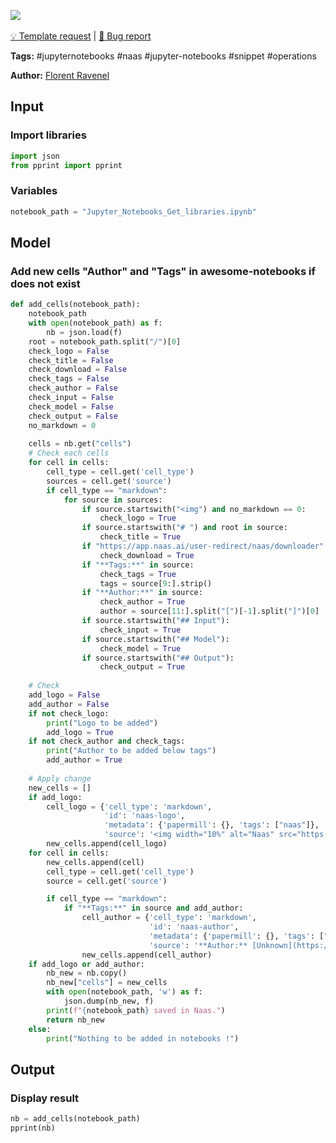 <a href="https://app.naas.ai/user-redirect/naas/downloader?url=https://raw.githubusercontent.com/jupyter-naas/awesome-notebooks/master/Jupyter%20Notebooks/Jupyter_Notebooks_Add_cells_in_notebook_json.ipynb" target="_parent"><img src="https://naasai-public.s3.eu-west-3.amazonaws.com/open_in_naas.svg"/></a><br><br><a href="https://github.com/jupyter-naas/awesome-notebooks/issues/new?assignees=&labels=&template=template-request.md&title=Tool+-+Action+of+the+notebook+">💡 Template request</a> | <a href="https://github.com/jupyter-naas/awesome-notebooks/issues/new?assignees=&labels=bug&template=bug_report.md&title=Jupyter+Notebooks+-+Add+cells+in+notebook+json:+Error+short+description">🚨 Bug report</a>

**Tags:** #jupyternotebooks #naas #jupyter-notebooks #snippet #operations

**Author:** [Florent Ravenel](https://www.linkedin.com/in/florent-ravenel/)

## Input

### Import libraries


```python
import json
from pprint import pprint
```

### Variables


```python
notebook_path = "Jupyter_Notebooks_Get_libraries.ipynb"
```

## Model

### Add new cells "Author" and "Tags" in awesome-notebooks if does not exist


```python
def add_cells(notebook_path):
    notebook_path
    with open(notebook_path) as f:
        nb = json.load(f)
    root = notebook_path.split("/")[0]
    check_logo = False
    check_title = False
    check_download = False
    check_tags = False
    check_author = False
    check_input = False
    check_model = False 
    check_output = False
    no_markdown = 0
    
    cells = nb.get("cells")
    # Check each cells
    for cell in cells:
        cell_type = cell.get('cell_type')
        sources = cell.get('source')    
        if cell_type == "markdown":
            for source in sources:
                if source.startswith("<img") and no_markdown == 0:
                    check_logo = True
                if source.startswith("# ") and root in source:
                    check_title = True
                if "https://app.naas.ai/user-redirect/naas/downloader" in source:
                    check_download = True
                if "**Tags:**" in source:
                    check_tags = True
                    tags = source[9:].strip()
                if "**Author:**" in source:
                    check_author = True
                    author = source[11:].split("[")[-1].split("]")[0]
                if source.startswith("## Input"):
                    check_input = True
                if source.startswith("## Model"):
                    check_model = True
                if source.startswith("## Output"):
                    check_output = True
                
    # Check
    add_logo = False
    add_author = False
    if not check_logo:
        print("Logo to be added")
        add_logo = True
    if not check_author and check_tags:
        print("Author to be added below tags")
        add_author = True
        
    # Apply change
    new_cells = []
    if add_logo:
        cell_logo = {'cell_type': 'markdown',
                     'id': 'naas-logo',
                     'metadata': {'papermill': {}, 'tags': ["naas"]},
                     'source': '<img width="10%" alt="Naas" src="https://landen.imgix.net/jtci2pxwjczr/assets/5ice39g4.png?w=160"/>'}
        new_cells.append(cell_logo)
    for cell in cells:
        new_cells.append(cell)
        cell_type = cell.get('cell_type')
        source = cell.get('source')

        if cell_type == "markdown":
            if "**Tags:**" in source and add_author:
                cell_author = {'cell_type': 'markdown',
                               'id': 'naas-author',
                               'metadata': {'papermill': {}, 'tags': ["naas"]},
                               'source': '**Author:** [Unknown](https://www.linkedin.com/company/naas-ai/)'}
                new_cells.append(cell_author)
    if add_logo or add_author:
        nb_new = nb.copy()
        nb_new["cells"] = new_cells
        with open(notebook_path, 'w') as f:
            json.dump(nb_new, f)
        print(f"{notebook_path} saved in Naas.")
        return nb_new
    else:
        print("Nothing to be added in notebooks !")
```

## Output

### Display result


```python
nb = add_cells(notebook_path)
pprint(nb)
```


```python

```
